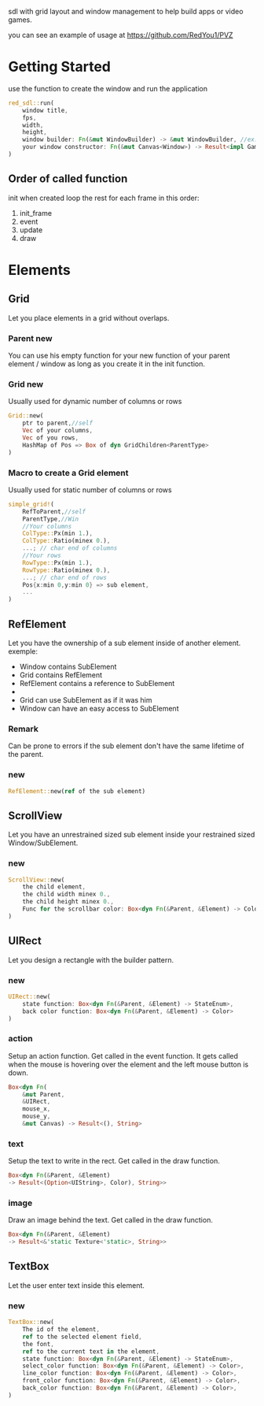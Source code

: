 sdl with grid layout and window management to help build apps or video games.

you can see an example of usage at https://github.com/RedYou1/PVZ

# Getting Started
use the function to create the window and run the application
``` Rust
red_sdl::run(
    window title,
    fps,
    width,
    height,
    window builder: Fn(&mut WindowBuilder) -> &mut WindowBuilder, //ex:|window| window.fullscreen_desktop().resizable(),
    your window constructor: Fn(&mut Canvas<Window>) -> Result<impl GameWindow, String>,
)
```
## Order of called function
init when created
loop the rest for each frame in this order:
1. init_frame
2. event
3. update
4. draw

# Elements
## Grid
Let you place elements in a grid without overlaps.
### Parent new
You can use his empty function for your new function of your parent element / window as long as you create it in the init function.
### Grid new
Usually used for dynamic number of columns or rows
``` Rust
Grid::new(
    ptr to parent,//self
    Vec of your columns,
    Vec of you rows,
    HashMap of Pos => Box of dyn GridChildren<ParentType>
)
```

### Macro to create a Grid element
Usually used for static number of columns or rows
``` Rust
simple_grid!(
    RefToParent,//self
    ParentType,//Win
    //Your columns
    ColType::Px(min 1.),
    ColType::Ratio(minex 0.),
    ...; // char end of columns
    //Your rows
    RowType::Px(min 1.),
    RowType::Ratio(minex 0.),
    ...; // char end of rows
    Pos{x:min 0,y:min 0} => sub element,
    ...
)
```

## RefElement
Let you have the ownership of a sub element inside of another element.
exemple:
- Window contains SubElement
- Grid contains RefElement
- RefElement contains a reference to SubElement
- 
- Grid can use SubElement as if it was him
- Window can have an easy access to SubElement
### Remark
Can be prone to errors if the sub element don't have the same lifetime of the parent.
### new
``` Rust
RefElement::new(ref of the sub element)
```

## ScrollView
Let you have an unrestrained sized sub element inside your restrained sized Window/SubElement.
### new
``` Rust
ScrollView::new(
    the child element,
    the child width minex 0.,
    the child height minex 0.,
    Func for the scrollbar color: Box<dyn Fn(&Parent, &Element) -> Color>
)
```

## UIRect
Let you design a rectangle with the builder pattern.
### new
``` Rust
UIRect::new(
    state function: Box<dyn Fn(&Parent, &Element) -> StateEnum>,
    back color function: Box<dyn Fn(&Parent, &Element) -> Color>
)
```
### action
Setup an action function. Get called in the event function.
It gets called when the mouse is hovering over the element and the left mouse button is down.
``` Rust
Box<dyn Fn(
    &mut Parent,
    &UIRect,
    mouse_x,
    mouse_y,
    &mut Canvas) -> Result<(), String>
```
### text
Setup the text to write in the rect. Get called in the draw function.
``` Rust
Box<dyn Fn(&Parent, &Element) 
-> Result<(Option<UIString>, Color), String>>
```
### image
Draw an image behind the text. Get called in the draw function.
``` Rust
Box<dyn Fn(&Parent, &Element)
-> Result<&'static Texture<'static>, String>>
```

## TextBox
Let the user enter text inside this element.
### new
``` Rust
TextBox::new(
    The id of the element,
    ref to the selected element field,
    the font,
    ref to the current text in the element,
    state function: Box<dyn Fn(&Parent, &Element) -> StateEnum>,
    select_color function: Box<dyn Fn(&Parent, &Element) -> Color>,
    line_color function: Box<dyn Fn(&Parent, &Element) -> Color>,
    front_color function: Box<dyn Fn(&Parent, &Element) -> Color>,
    back_color function: Box<dyn Fn(&Parent, &Element) -> Color>,
)
```